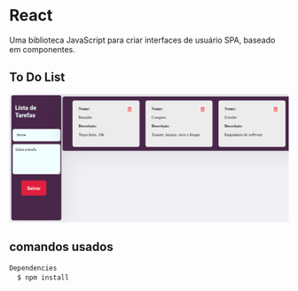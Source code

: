 # React  

Uma biblioteca JavaScript para criar interfaces de usuário SPA, baseado em componentes.

## To Do List

<img src="./To_do.png" width="800">

## comandos usados

```sh
Dependencies
  $ npm install
```
